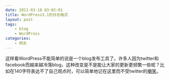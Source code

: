 ```yaml
---
date: 2011-03-18 03:02:01
title: WordPress3.1的日志格式
layout: post
tags:
    - blog
    - WordPress
categories:
    - 网志
---
```

这样看WordPress不能简单的说是一个blog发布工具了。许多人因为twitter和facebook而越来越冷落blog，这种改变是不是能让大家的更新更频繁一些呢？比如在140字符表达不了自己观点时，可以简单地记在这里而不受twitter的<a href="https://twitter.com/#!/ztpala/status/47886497189343232">嘲笑</a>。
